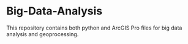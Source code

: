 # Big-Data-Analysis
This repository contains both python and ArcGIS Pro files for big data analysis and geoprocessing.
